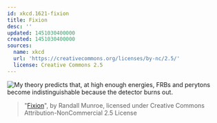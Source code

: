 ```yaml
---
id: xkcd.1621-fixion
title: Fixion
desc: ''
updated: 1451030400000
created: 1451030400000
sources:
  name: xkcd
  url: 'https://creativecommons.org/licenses/by-nc/2.5/'
  license: Creative Commons 2.5
---
```

![My theory predicts that, at high enough energies, FRBs and perytons become indistinguishable because the detector burns out.](https://imgs.xkcd.com/comics/fixion.png)
> "[Fixion](https://xkcd.com/1621/)", by Randall Munroe, licensed under Creative Commons Attribution-NonCommercial 2.5 License
